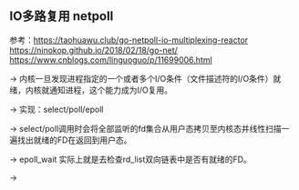 ## IO多路复用 netpoll

参考：https://taohuawu.club/go-netpoll-io-multiplexing-reactor
		https://ninokop.github.io/2018/02/18/go-net/
		https://www.cnblogs.com/linguoguo/p/11699006.html



-> 内核一旦发现进程指定的一个或者多个I/O条件（文件描述符的I/O条件）就绪，内核就通知进程，这个能力成为I/O复用。

-> 实现：select/poll/epoll

-> select/poll调用时会将全部监听的fd集合从用户态拷贝至内核态并线性扫描一遍找出就绪的FD在返回到用户态。

-> epoll_wait 实际上就是去检查rd_list双向链表中是否有就绪的FD。

-> 